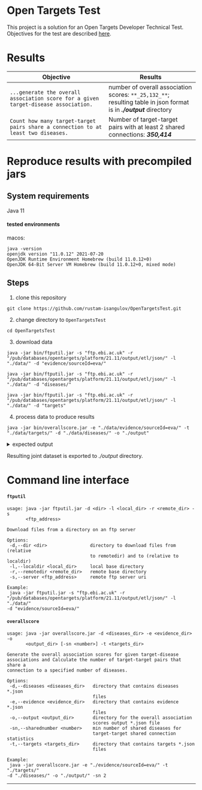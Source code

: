 # Open Targets Test
This project is a solution for an Open Targets Developer Technical Test. Objectives for the test are described [here](../main/documents/ebi01989_software_developer_-_take_home_tech_test.pdf).

# Results

|Objective|Results|
|----|----|
|`...generate the overall association score for a given target-disease association.` | number of overall association scores: ```**_25,132_**```; <br />resulting table in json format is in **_./output_** directory |
|`Count how many target-target pairs share a connection to at least two diseases.` | Number of target-target pairs with at least 2 shared connections: **_350,414_** |

# Reproduce results with precompiled jars
## System requirements
Java 11
#### tested environments
macos:
```shell
java -version
openjdk version "11.0.12" 2021-07-20
OpenJDK Runtime Environment Homebrew (build 11.0.12+0)
OpenJDK 64-Bit Server VM Homebrew (build 11.0.12+0, mixed mode)
```

## Steps
1. clone this repository

```shell
git clone https://github.com/rustam-isangulov/OpenTargetsTest.git
```
2. change directory to `OpenTargetsTest`

```shell
cd OpenTargetsTest
```
3. download data

```shell
java -jar bin/ftputil.jar -s "ftp.ebi.ac.uk" -r "/pub/databases/opentargets/platform/21.11/output/etl/json/" -l "./data/" -d "evidence/sourceId=eva/"
```

```shell
java -jar bin/ftputil.jar -s "ftp.ebi.ac.uk" -r "/pub/databases/opentargets/platform/21.11/output/etl/json/" -l "./data/" -d "diseases/"
```

```shell
java -jar bin/ftputil.jar -s "ftp.ebi.ac.uk" -r "/pub/databases/opentargets/platform/21.11/output/etl/json/" -l "./data/" -d "targets"
```

4. process data to produce results

```shell
java -jar bin/overallscore.jar -e "./data/evidence/sourceId=eva/" -t "./data/targets/" -d "./data/diseases/" -o "./output"
```

<details><summary>expected output</summary>
<p>

```shell
Proceeding with the following parameters
	Evidence path: [./data/evidence/sourceId=eva]
	Targets path: [./data/targets]
	Diseases path: [./data/diseases]
	Output path: [./output]
	Min number of shared connections: [2]

Start processing evidence data...
Total elapsed time for the evidence data processing: 2559 (ms)
Number of target-disease overall association scores: 25132

Start processing target data...
Total elapsed time for the target data processing: 1879 (ms)
Number of targets: 60636

Start processing disease data...
Total elapsed time for the disease data processing: 112 (ms)
Number of diseases: 18706

Start processing joint Association/Target/Disease data set...
Total elapsed time for the joint Association/Target/Disease data set processing: 141 (ms)
Number of overall association scores: 25132

Start processing targets with shared disease connections...
Total elapsed time for the targets with shared disease connections processing: 958 (ms)
Number of target-target pairs with at least 2 shared connections: 350414
```
</p>
</details>

Resulting joint dataset is exported to _./output_ directory.


# Command line interface

#### ```ftputil```

```shell
usage: java -jar ftputil.jar -d <dir> -l <local_dir> -r <remote_dir> -s
       <ftp_address>

Download files from a directory on an ftp server

Options:
 -d,--dir <dir>                directory to download files from (relative
                               to remotedir) and to (relative to localdir)
 -l,--localdir <local_dir>     local base directory
 -r,--remotedir <remote_dir>   remote base directory
 -s,--server <ftp_address>     remote ftp server uri

Example:
 java -jar ftputil.jar -s "ftp.ebi.ac.uk" -r
"/pub/databases/opentargets/platform/21.11/output/etl/json/" -l "./data/"
-d "evidence/sourceId=eva/"
```

#### ```overallscore```

```shell
usage: java -jar overallscore.jar -d <diseases_dir> -e <evidence_dir> -o
       <output_dir> [-sn <number>] -t <targets_dir>

Generate the overall association scores for given target-disease
associations and Calculate the number of target-target pairs that share a
connection to a specified number of diseases.

Options:
 -d,--diseases <diseases_dir>   directory that contains diseases *.json
                                files
 -e,--evidence <evidence_dir>   directory that contains evidence *.json
                                files
 -o,--output <output_dir>       directory for the overall association
                                scores output *.json file
 -sn,--sharednumber <number>    min number of shared diseases for
                                target-target shared connection statistics
 -t,--targets <targets_dir>     directory that contains targets *.json
                                files

Example:
 java -jar overallscore.jar -e "./evidence/sourceId=eva/" -t "./targets/"
-d "./diseases/" -o "./output/" -sn 2
```

---
